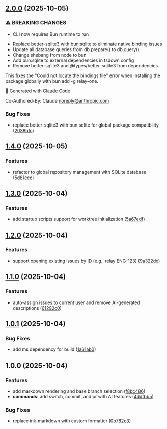 ## [2.0.0](https://github.com/imprakharshukla/relay/compare/v1.4.0...v2.0.0) (2025-10-05)

### ⚠ BREAKING CHANGES

* CLI now requires Bun runtime to run

- Replace better-sqlite3 with bun:sqlite to eliminate native binding issues
- Update all database queries from db.prepare() to db.query()
- Change shebang from node to bun
- Add bun:sqlite to external dependencies in tsdown config
- Remove better-sqlite3 and @types/better-sqlite3 from dependencies

This fixes the "Could not locate the bindings file" error when installing
the package globally with bun add -g relay-one.

🤖 Generated with [Claude Code](https://claude.com/claude-code)

Co-Authored-By: Claude <noreply@anthropic.com>

### Bug Fixes

* replace better-sqlite3 with bun:sqlite for global package compatibility ([2038bfc](https://github.com/imprakharshukla/relay/commit/2038bfc77b836c5a42b39e862d4e43cf5bfe5088))

## [1.4.0](https://github.com/imprakharshukla/relay/compare/v1.3.0...v1.4.0) (2025-10-05)

### Features

* refactor to global repository management with SQLite database ([5d81ecc](https://github.com/imprakharshukla/relay/commit/5d81eccecfc7148659d69e758146c9670eae988c))

## [1.3.0](https://github.com/imprakharshukla/relay/compare/v1.2.0...v1.3.0) (2025-10-04)

### Features

* add startup scripts support for worktree initialization ([5a67edf](https://github.com/imprakharshukla/relay/commit/5a67edf5a874616403f5b620e56d738847e8be81))

## [1.2.0](https://github.com/imprakharshukla/relay/compare/v1.1.0...v1.2.0) (2025-10-04)

### Features

* support opening existing issues by ID (e.g., relay ENG-123) ([9a322dc](https://github.com/imprakharshukla/relay/commit/9a322dca7f2d4f1d341bad809a384ae39d425bfc))

## [1.1.0](https://github.com/imprakharshukla/relay/compare/v1.0.1...v1.1.0) (2025-10-04)

### Features

* auto-assign issues to current user and remove AI-generated descriptions ([61292c0](https://github.com/imprakharshukla/relay/commit/61292c07c7ee087fd86de28c34403c633ac4d9dd))

## [1.0.1](https://github.com/imprakharshukla/relay/compare/v1.0.0...v1.0.1) (2025-10-04)

### Bug Fixes

* add ms dependency for build ([1a61ab0](https://github.com/imprakharshukla/relay/commit/1a61ab0d29ce91cd4e0491f1bf101fa19df8764d))

## 1.0.0 (2025-10-04)

### Features

* add markdown rendering and base branch selection ([f8bc486](https://github.com/imprakharshukla/relay/commit/f8bc48653e22d158756e5154649063c72389a894))
* **commands:** add switch, commit, and pr with AI features ([4ddfbb5](https://github.com/imprakharshukla/relay/commit/4ddfbb5ddfbe17ccc654b0f35dd6770a611db01f))

### Bug Fixes

* replace ink-markdown with custom formatter ([0b782e3](https://github.com/imprakharshukla/relay/commit/0b782e3a1be1bb40bb692934d75776c9a5e758b6))
